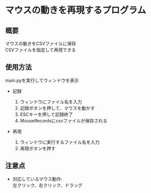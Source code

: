 # マウスの動きを再現するプログラム

## 概要
マウスの動きをCSVファイルに保存<br>
CSVファイルを指定して再現できる

## 使用方法

main.pyを実行してウィンドウを表示

- 記録
    1. ウィンドウにファイル名を入力
    2. 記録ボタンを押して、マウスを動かす
    3. ESCキーを押して記録終了
    4. MouseRecordsにcsvファイルが保存される

- 再現
    1. ウィンドウに実行するファイル名を入力
    2. 再現ボタンを押す


## 注意点
- 対応しているマウス動作:<br>
左クリック、右クリック、ドラッグ